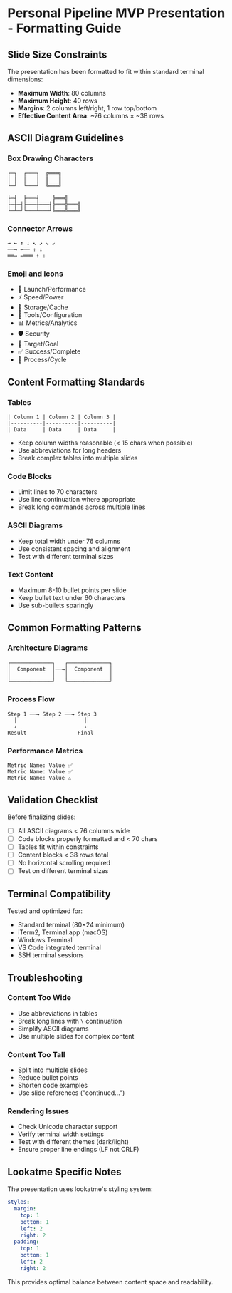 # Personal Pipeline MVP Presentation - Formatting Guide

## Slide Size Constraints

The presentation has been formatted to fit within standard terminal dimensions:
- **Maximum Width**: 80 columns
- **Maximum Height**: 40 rows  
- **Margins**: 2 columns left/right, 1 row top/bottom
- **Effective Content Area**: ~76 columns × ~38 rows

## ASCII Diagram Guidelines

### Box Drawing Characters
```
┌─┐  ┌───┐  ╔═══╗
│ │  │   │  ║   ║
└─┘  └───┘  ╚═══╝

├─┤  ├───┤    ╠═══╣
├─┼─┤├───┼───┤╠═══╬═══╣
└─┴─┘└───┴───┘╚═══╩═══╝
```

### Connector Arrows
```
→ ← ↑ ↓ ↖ ↗ ↘ ↙
──→ ←── ↑ ↓
══→ ←═══ ⇑ ⇓
```

### Emoji and Icons
- 🚀 Launch/Performance
- ⚡ Speed/Power  
- 💾 Storage/Cache
- 🔧 Tools/Configuration
- 📊 Metrics/Analytics
- 🛡️ Security
- 🎯 Target/Goal
- ✅ Success/Complete
- 🔄 Process/Cycle

## Content Formatting Standards

### Tables
```
| Column 1 | Column 2 | Column 3 |
|----------|----------|----------|
| Data     | Data     | Data     |
```
- Keep column widths reasonable (< 15 chars when possible)
- Use abbreviations for long headers
- Break complex tables into multiple slides

### Code Blocks
- Limit lines to 70 characters
- Use line continuation where appropriate
- Break long commands across multiple lines

### ASCII Diagrams
- Keep total width under 76 columns
- Use consistent spacing and alignment
- Test with different terminal sizes

### Text Content
- Maximum 8-10 bullet points per slide
- Keep bullet text under 60 characters
- Use sub-bullets sparingly

## Common Formatting Patterns

### Architecture Diagrams
```ascii
┌─────────────┐   ┌─────────────┐
│  Component  │──→│  Component  │
│             │   │             │
└─────────────┘   └─────────────┘
```

### Process Flow
```ascii
Step 1 ──→ Step 2 ──→ Step 3
  │                     │
  ↓                     ↓
Result                Final
```

### Performance Metrics
```ascii
Metric Name: Value ✅
Metric Name: Value ✅
Metric Name: Value ⚠️
```

## Validation Checklist

Before finalizing slides:
- [ ] All ASCII diagrams < 76 columns wide
- [ ] Code blocks properly formatted and < 70 chars
- [ ] Tables fit within constraints  
- [ ] Content blocks < 38 rows total
- [ ] No horizontal scrolling required
- [ ] Test on different terminal sizes

## Terminal Compatibility

Tested and optimized for:
- Standard terminal (80×24 minimum)
- iTerm2, Terminal.app (macOS)
- Windows Terminal
- VS Code integrated terminal
- SSH terminal sessions

## Troubleshooting

### Content Too Wide
- Use abbreviations in tables
- Break long lines with `\` continuation
- Simplify ASCII diagrams
- Use multiple slides for complex content

### Content Too Tall  
- Split into multiple slides
- Reduce bullet points
- Shorten code examples
- Use slide references ("continued...")

### Rendering Issues
- Check Unicode character support
- Verify terminal width settings
- Test with different themes (dark/light)
- Ensure proper line endings (LF not CRLF)

## Lookatme Specific Notes

The presentation uses lookatme's styling system:
```yaml
styles:
  margin:
    top: 1
    bottom: 1  
    left: 2
    right: 2
  padding:
    top: 1
    bottom: 1
    left: 2
    right: 2
```

This provides optimal balance between content space and readability.